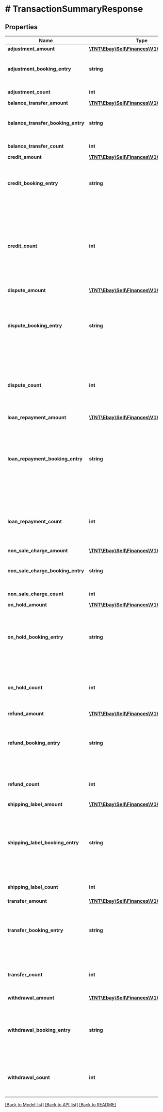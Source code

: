 # # TransactionSummaryResponse

## Properties

Name | Type | Description | Notes
------------ | ------------- | ------------- | -------------
**adjustment_amount** | [**\TNT\Ebay\Sell\Finances\V1\Model\Amount**](Amount.md) |  | [optional]
**adjustment_booking_entry** | **string** | The credit debit sign indicator for adjustment. For implementation help, refer to &lt;a href&#x3D;&#39;https://developer.ebay.com/api-docs/sell/finances/types/pay:BookingEntryEnum&#39;&gt;eBay API documentation&lt;/a&gt; | [optional]
**adjustment_count** | **int** | Total adjustment count for given payee within a specified period. | [optional]
**balance_transfer_amount** | [**\TNT\Ebay\Sell\Finances\V1\Model\Amount**](Amount.md) |  | [optional]
**balance_transfer_booking_entry** | **string** | The credit debit sign indicator for the balance transfer. For implementation help, refer to &lt;a href&#x3D;&#39;https://developer.ebay.com/api-docs/sell/finances/types/pay:BookingEntryEnum&#39;&gt;eBay API documentation&lt;/a&gt; | [optional]
**balance_transfer_count** | **int** | The total balance transfer count for given payee within the specified period. | [optional]
**credit_amount** | [**\TNT\Ebay\Sell\Finances\V1\Model\Amount**](Amount.md) |  | [optional]
**credit_booking_entry** | **string** | The enumeration value indicates whether the dollar amount in the &lt;strong&gt;creditAmount&lt;/strong&gt; field is a charge (debit) to the seller or a credit. Typically, the enumeration value returned here will be &lt;code&gt;CREDIT&lt;/code&gt;. For implementation help, refer to &lt;a href&#x3D;&#39;https://developer.ebay.com/api-docs/sell/finances/types/pay:BookingEntryEnum&#39;&gt;eBay API documentation&lt;/a&gt; | [optional]
**credit_count** | **int** | This integer value indicates the total number of the seller&#39;s sales and/or credits that match the input criteria. &lt;br/&gt;&lt;br/&gt;&lt;span class&#x3D;\&quot;tablenote\&quot;&gt;&lt;strong&gt;Note:&lt;/strong&gt; Unless the &lt;b&gt;transactionType&lt;/b&gt; filter is used in the request to retrieve a specific type of monetary transaction (sale, buyer refund, or seller credit), the &lt;b&gt;creditCount&lt;/b&gt; and &lt;b&gt;creditAmount&lt;/b&gt; fields account for both order sales and seller credits (the count and value is not distinguished between the two monetary transaction types).&lt;/span&gt;&lt;br&gt;&lt;br&gt;This field is generally returned, even if &lt;code&gt;0&lt;/code&gt;, but it will not be returned if a &lt;strong&gt;transactionType&lt;/strong&gt; filter is used, and its value is set to either &lt;code&gt;REFUND&lt;/code&gt;, &lt;code&gt;DISPUTE&lt;/code&gt;, or &lt;code&gt;SHIPPING_LABEL&lt;/code&gt;. | [optional]
**dispute_amount** | [**\TNT\Ebay\Sell\Finances\V1\Model\Amount**](Amount.md) |  | [optional]
**dispute_booking_entry** | **string** | The enumeration value indicates whether the dollar amount in the &lt;strong&gt;disputeAmount&lt;/strong&gt; field is a charge (debit) to the seller or a credit. Typically, the enumeration value returned here will be &lt;code&gt;DEBIT&lt;/code&gt;, but its possible that &lt;code&gt;CREDIT&lt;/code&gt; could be returned if the seller contested one or more payment disputes and won the dispute. For implementation help, refer to &lt;a href&#x3D;&#39;https://developer.ebay.com/api-docs/sell/finances/types/pay:BookingEntryEnum&#39;&gt;eBay API documentation&lt;/a&gt; | [optional]
**dispute_count** | **int** | This integer value indicates the total number of payment disputes that have been initiated by one or more buyers. Only the orders that match the input criteria are considered. The Payment Disputes methods in the Fulfillment API can be used by the seller to retrieve more information about any payment disputes. &lt;br&gt;&lt;br&gt;This field is generally returned, even if &lt;code&gt;0&lt;/code&gt;, but it will not be returned if a &lt;strong&gt;transactionType&lt;/strong&gt; filter is used, and its value is set to any value other than &lt;code&gt;DISPUTE&lt;/code&gt;. | [optional]
**loan_repayment_amount** | [**\TNT\Ebay\Sell\Finances\V1\Model\Amount**](Amount.md) |  | [optional]
**loan_repayment_booking_entry** | **string** | The enumeration value indicates whether the &lt;code&gt;loanRepaymentAmount&lt;/code&gt; is a &lt;code&gt;DEBIT&lt;/code&gt; against, or a &lt;code&gt;CREDIT&lt;/code&gt; to, the sellers&#39;s account.&lt;br/&gt;&lt;br/&gt;For most &lt;code&gt;loanRepaymentAmount&lt;/code&gt; transactions, &lt;code&gt;loanRepaymentBookingEntry&lt;/code&gt; will be &lt;b&gt;DEBIT&lt;/b&gt;. However, if a loan repayment transaction is reversed, that transaction will be shown as a &lt;b&gt;CREDIT&lt;/b&gt;. For implementation help, refer to &lt;a href&#x3D;&#39;https://developer.ebay.com/api-docs/sell/finances/types/pay:BookingEntryEnum&#39;&gt;eBay API documentation&lt;/a&gt; | [optional]
**loan_repayment_count** | **int** | This integer value indicates the total number of &lt;code&gt;LOAN_REPAYMENT&lt;/code&gt; transactions (i.e., &lt;code&gt;DEBIT&lt;/code&gt; and &lt;code&gt;CREDIT&lt;/code&gt;,) that match the input criteria.&lt;br/&gt;&lt;br/&gt;This field is generally returned even if it equals &lt;b&gt;0&lt;/b&gt;. However it will not be returned if a &lt;code&gt;transactionType&lt;/code&gt; filter is used and its value has been set to any enumeration value other than &lt;code&gt;LOAN_REPAYMENT&lt;/code&gt;. | [optional]
**non_sale_charge_amount** | [**\TNT\Ebay\Sell\Finances\V1\Model\Amount**](Amount.md) |  | [optional]
**non_sale_charge_booking_entry** | **string** | The credit/debit sign indicator for the non-sale charge. For implementation help, refer to &lt;a href&#x3D;&#39;https://developer.ebay.com/api-docs/sell/finances/types/pay:BookingEntryEnum&#39;&gt;eBay API documentation&lt;/a&gt; | [optional]
**non_sale_charge_count** | **int** | The total non-sale charge count for given payee within a specified period. | [optional]
**on_hold_amount** | [**\TNT\Ebay\Sell\Finances\V1\Model\Amount**](Amount.md) |  | [optional]
**on_hold_booking_entry** | **string** | The enumeration value indicates whether the dollar amount in the &lt;strong&gt;onHoldAmount&lt;/strong&gt; field is a charge (debit) to the seller or a credit. Typically, the enumeration value returned here will be &lt;code&gt;CREDIT&lt;/code&gt;, since on-hold funds should eventually be released as part of a payout to the seller once the hold is cleared. For implementation help, refer to &lt;a href&#x3D;&#39;https://developer.ebay.com/api-docs/sell/finances/types/pay:BookingEntryEnum&#39;&gt;eBay API documentation&lt;/a&gt; | [optional]
**on_hold_count** | **int** | This integer value indicates the total number of order sales where the associated funds are on hold. Only the orders that match the input criteria are considered.&lt;br&gt;&lt;br&gt;This field is generally returned, even if &lt;code&gt;0&lt;/code&gt;, but it will not be returned if a &lt;strong&gt;transactionStatus&lt;/strong&gt; filter is used, and its value is set to any value other than &lt;code&gt;FUNDS_ON_HOLD&lt;/code&gt;. | [optional]
**refund_amount** | [**\TNT\Ebay\Sell\Finances\V1\Model\Amount**](Amount.md) |  | [optional]
**refund_booking_entry** | **string** | The enumeration value indicates whether the dollar amount in the &lt;strong&gt;refundAmount&lt;/strong&gt; field is a charge (debit) to the seller or a credit. Typically, the enumeration value returned here will be &lt;code&gt;DEBIT&lt;/code&gt; since this a refund from the seller to the buyer. For implementation help, refer to &lt;a href&#x3D;&#39;https://developer.ebay.com/api-docs/sell/finances/types/pay:BookingEntryEnum&#39;&gt;eBay API documentation&lt;/a&gt; | [optional]
**refund_count** | **int** | This integer value indicates the total number of buyer refunds that match the input criteria. &lt;br&gt;&lt;br&gt;This field is generally returned, even if &lt;code&gt;0&lt;/code&gt;, but it will not be returned if a &lt;strong&gt;transactionType&lt;/strong&gt; filter is used, and its value is set to any value other than &lt;code&gt;REFUND&lt;/code&gt;. | [optional]
**shipping_label_amount** | [**\TNT\Ebay\Sell\Finances\V1\Model\Amount**](Amount.md) |  | [optional]
**shipping_label_booking_entry** | **string** | The enumeration value indicates whether the dollar amount in the &lt;strong&gt;shippingLabelAmount&lt;/strong&gt; field is a charge (debit) to the seller or a credit. Typically, the enumeration value returned here will be &lt;code&gt;DEBIT&lt;/code&gt;, as eBay will charge the seller when eBay shipping labels are purchased, but it can be &lt;code&gt;CREDIT&lt;/code&gt; if the seller was refunded for a shipping label or was possibly overcharged for a shipping label. For implementation help, refer to &lt;a href&#x3D;&#39;https://developer.ebay.com/api-docs/sell/finances/types/pay:BookingEntryEnum&#39;&gt;eBay API documentation&lt;/a&gt; | [optional]
**shipping_label_count** | **int** | This is the total number of eBay shipping labels purchased by the seller. The count returned here may depend on the specified input criteria. | [optional]
**transfer_amount** | [**\TNT\Ebay\Sell\Finances\V1\Model\Amount**](Amount.md) |  | [optional]
**transfer_booking_entry** | **string** | The enumeration value indicates whether the dollar amount in the &lt;strong&gt;transferAmount&lt;/strong&gt; field is a charge (debit) to the seller or a credit. Typically, the enumeration value returned here will be &lt;code&gt;DEBIT&lt;/code&gt; since this a seller reimbursement to eBay for buyer refunds. For implementation help, refer to &lt;a href&#x3D;&#39;https://developer.ebay.com/api-docs/sell/finances/types/pay:BookingEntryEnum&#39;&gt;eBay API documentation&lt;/a&gt; | [optional]
**transfer_count** | **int** | This integer value indicates the total number of buyer refund transfers that match the input criteria. &lt;br&gt;&lt;br&gt;This field is generally returned, even if &lt;code&gt;0&lt;/code&gt;, but it will not be returned if a &lt;strong&gt;transactionType&lt;/strong&gt; filter is used, and its value is set to any value other than &lt;code&gt;TRANSFER&lt;/code&gt;. | [optional]
**withdrawal_amount** | [**\TNT\Ebay\Sell\Finances\V1\Model\Amount**](Amount.md) |  | [optional]
**withdrawal_booking_entry** | **string** | The enumeration value indicates whether the dollar amount in the &lt;strong&gt;withdrawalAmount&lt;/strong&gt; field is a charge (debit) to the seller or a credit. Typically, the enumeration value returned here will be &lt;code&gt;DEBIT&lt;/code&gt; since this transaction involves a debit to the seller&#39;s available payout funds. For implementation help, refer to &lt;a href&#x3D;&#39;https://developer.ebay.com/api-docs/sell/finances/types/pay:BookingEntryEnum&#39;&gt;eBay API documentation&lt;/a&gt; | [optional]
**withdrawal_count** | **int** | This integer value indicates the total number of on-demand payouts (withdrawals) that match the input criteria. &lt;br&gt;&lt;br&gt;This field is generally returned, even if &lt;code&gt;0&lt;/code&gt;, but it will not be returned if a &lt;strong&gt;transactionType&lt;/strong&gt; filter is used, and its value is set to any value other than &lt;code&gt;WITHDRAWAL&lt;/code&gt;. | [optional]

[[Back to Model list]](../../README.md#models) [[Back to API list]](../../README.md#endpoints) [[Back to README]](../../README.md)
